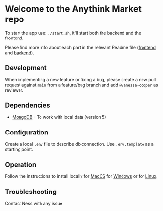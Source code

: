 # Welcome to the Anythink Market repo

To start the app use: `./start.sh`, it'll start both the backend and the frontend.

Please find more info about each part in the relevant Readme file ([frontend](frontend/readme.md) and [backend](backend/README.md)).

## Development

When implementing a new feature or fixing a bug, please create a new pull request against `main` from a feature/bug branch and add `@vanessa-cooper` as reviewer.

## Dependencies

- [MongoDB](https://docs.mongodb.com/manual/installation/) - To work with local data (version 5)

## Configuration

Create a local `.env` file to describe db connection.
Use `.env.template` as a starting point.

## Operation

Follow the instructions to install locally for [MacOS](https://docs.mongodb.com/manual/tutorial/install-mongodb-on-os-x/) for [Windows](https://docs.mongodb.com/manual/tutorial/install-mongodb-on-windows/) or for [Linux](https://docs.mongodb.com/manual/administration/install-on-linux/).

## Troubleshooting

Contact Ness with any issue
